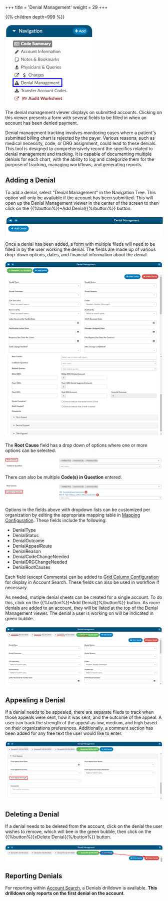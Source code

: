 
+++
title = 'Denial Management'
weight = 29
+++

{{% children depth=999 %}}

![Denials Viewer](DenialManagementViewer.png)

The denial management viewer displays on submitted accounts. Clicking on this viewer presents a form with several fields to be filled in when an account has been denied payment. 

Denial management tracking involves monitoring cases where a patient's submitted billing chart is rejected by the payer. Various reasons, such as medical necessity, code, or DRG assignment, could lead to these denials. This tool is designed to comprehensively record the specifics related to denial management and tracking. It is capable of documenting multiple denials for each chart, with the ability to log and categorize them for the purpose of tracking, managing workflows, and generating reports.

## Adding a Denial

To add a denial, select "Denial Management" in the Navigation Tree. This option will only be available if the account has been submitted. This will open up the Denial Management viewer in the center of the screen to then click on the {{%button%}}+Add Denial{{%/button%}} button.

![Denial Management Viewer](2025-02-04_DenialMgmt1.png)

Once a denial has been added, a form with multiple fileds will need to be filled in by the user working the denial. The fields are made up of various drop-down options, dates, and financial information about the denial.

![Denial Management Worksheet](2025-02-20_DenialMgmt11.png)

The **Root Cause** field has a drop down of options where one or more options can be selected.

![Denial Management Root Cause](2025-02-04_DenialMgmt9.png)

There can also be multiple **Code(s) in Question** entered.

![Denial Management Codes in Question](2025-02-04_DenialMgmt10.png)

Options in the fields above with dropdown lists can be customized per organization by editing the appropriate mapping table in [Mapping Configuration](https://dolbeysystems.github.io/fusion-cac-web-docs/administrative-user-guide/tools/mapping-configuration/). These fields include the following:

- DenialType
- DenialStatus
- DenialOutcome
- DenialAppealRoute
- DenialReason
- DenialCodeChangeNeeded
- DenialDRGChangeNeeded
- DenialRootCauses

Each field (except Comments) can be added to [Grid Column Configuration](https://dolbeysystems.github.io/fusion-cac-web-docs/administrative-user-guide/tools/grid-column-configuration/) for display in Account Search. These fields can also be used in workflow if necessary. 

As needed, mutiple denial sheets can be created for a single account. To do this, click on the {{%button%}}+Add Denial{{%/button%}} button. As more denials are added to an account, they will be listed at the top of the Denial Management viewer. The denial a user is working on will be indicated in green bubble. 

![Multiple Denails](2025-02-04_DenialMgmt3.png)

## Appealing a Denial

If a denial needs to be appealed, there are separate fileds to track when those appeals were sent, how it was sent, and the outcome of the appeal. A user can track the strength of the appeal as low, medium, and high based on their organizations preferences. Additionally, a comment section has been added for any free text the user would like to enter.

![Appealing a Denial](2025-02-04_DenialMgmt7.png)

## Deleting a Denial

If a denial needs to be deleted from the account, click on the denial the user wishes to remove, which will bee in the green bubble, then click on the {{%button%}}xDelete Denial{{%/button%}} button.

![Delete Denial](2025-02-04_DenialMgmt5.png)

## Reporting Denials

For reporting within [Account Search](https://dolbeysystems.github.io/fusion-cac-web-docs/administrative-user-guide/reporting/account-search/), a Denials drilldown is available. **This drilldown only reports on the first denial on the account**. 